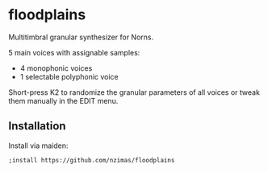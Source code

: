# floodplains

Multitimbral granular synthesizer for Norns.

5 main voices with assignable samples:
 - 4 monophonic voices
 - 1 selectable polyphonic voice

Short-press K2 to randomize the granular parameters of all voices or tweak them manually in the EDIT menu.

## Installation

Install via maiden:
```
;install https://github.com/nzimas/floodplains
```
